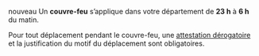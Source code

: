<div class="conseil conseil-jaune">

<span class="nouveau">nouveau</span> Un **couvre-feu** s’applique dans votre département de **23 h** à **6 h** du matin.

</div>

Pour tout déplacement pendant le couvre-feu, une [attestation dérogatoire](https://media.interieur.gouv.fr/attestation-deplacement-derogatoire-covid-19/) et la justification du motif du déplacement sont obligatoires.
